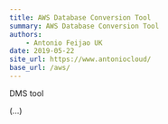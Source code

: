 ```yaml
---
title: AWS Database Conversion Tool
summary: AWS Database Conversion Tool
authors:
    - Antonio Feijao UK
date: 2019-05-22
site_url: https://www.antoniocloud/
base_url: /aws/
---
```


DMS tool

(...)

